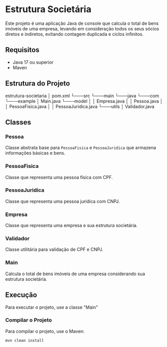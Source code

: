 # Estrutura Societária

Este projeto é uma aplicação Java de console que calcula o total de bens imóveis de uma empresa,
levando em consideração todos os seus sócios diretos e indiretos, evitando contagem duplicada e ciclos infinitos.

## Requisitos

- Java 17 ou superior
- Maven

## Estrutura do Projeto

estrutura-societaria
│ pom.xml
└───src
└───main
└───java
└───com
└───example
│ Main.java
└───model
│ │ Empresa.java
│ │ Pessoa.java
│ │ PessoaFisica.java
│ │ PessoaJuridica.java
└───utils
│ Validador.java


## Classes

### Pessoa

Classe abstrata base para `PessoaFisica` e `PessoaJuridica` que armazena informações básicas e bens.

### PessoaFisica

Classe que representa uma pessoa física com CPF.

### PessoaJuridica

Classe que representa uma pessoa jurídica com CNPJ.

### Empresa

Classe que representa uma empresa e sua estrutura societária.

### Validador

Classe utilitária para validação de CPF e CNPJ.

### Main

Calcula o total de bens imóveis de uma empresa considerando sua estrutura societária.

## Execução

Para executar o projeto, use a classe "Main"

### Compilar o Projeto

Para compilar o projeto, use o Maven: 

```bash
mvn clean install
